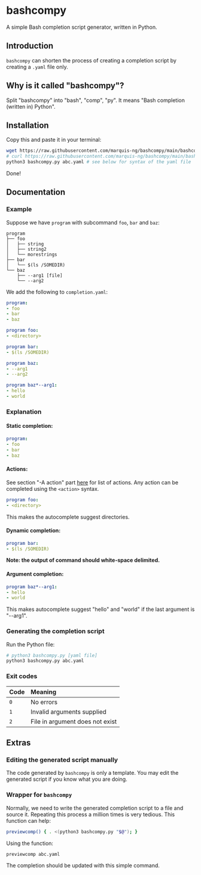 # bashcompy
A simple Bash completion script generator, written in Python.

## Introduction
`bashcompy` can shorten the process of creating a completion script by creating a `.yaml` file only.

## Why is it called "bashcompy"?
Split "bashcompy" into "bash", "comp", "py". It means "Bash completion (written in) Python".

## Installation
Copy this and paste it in your terminal:
```bash
wget https://raw.githubusercontent.com/marquis-ng/bashcompy/main/bashcompy.py
# curl https://raw.githubusercontent.com/marquis-ng/bashcompy/main/bashcompy.py -o bashcompy.py
python3 bashcompy.py abc.yaml # see below for syntax of the yaml file
```
Done!

## Documentation
### Example
Suppose we have `program` with subcommand `foo`, `bar` and `baz`:
```
program
├── foo
│   ├── string
│   ├── string2
│   └── morestrings
├── bar
│   └── $(ls /SOMEDIR)
└── baz
    ├── --arg1 [file]
    └── --arg2
```

We add the following to `completion.yaml`:
```yaml
program:
- foo
- bar
- baz

program foo:
- <directory>

program bar:
- $(ls /SOMEDIR)

program baz:
- --arg1
- --arg2

program baz*--arg1:
- hello
- world
```

### Explanation
#### Static completion:
```yaml
program:
- foo
- bar
- baz
```

#### Actions:
See section "-A action" part [here](https://www.gnu.org/software/bash/manual/html_node/Programmable-Completion-Builtins.html) for list of actions. Any action can be completed using the `<action>` syntax.
```yaml
program foo:
- <directory>
```
This makes the autocomplete suggest directories.

#### Dynamic completion:
```yaml
program bar:
- $(ls /SOMEDIR)
```
**Note: the output of command should white-space delimited.**

#### Argument completion:
```yaml
program baz*--arg1:
- hello
- world
```
This makes autocomplete suggest "hello" and "world" if the last argument is "--arg1".

### Generating the completion script
Run the Python file:
```bash
# python3 bashcompy.py [yaml file]
python3 bashcompy.py abc.yaml
```

### Exit codes
| Code | Meaning |
| :-- | :-- |
| `0` | No errors |
| `1` | Invalid arguments supplied |
| `2` | File in argument does not exist |

## Extras
### Editing the generated script manually
The code generated by `bashcompy` is only a template. You may edit the generated script if you know what you are doing.

### Wrapper for `bashcompy`
Normally, we need to write the generated completion script to a file and source it. Repeating this process a million times is very tedious. This function can help:
```bash
previewcomp() { . <(python3 bashcompy.py "$@"); }
```

Using the function:
```bash
previewcomp abc.yaml
```

The completion should be updated with this simple command.
